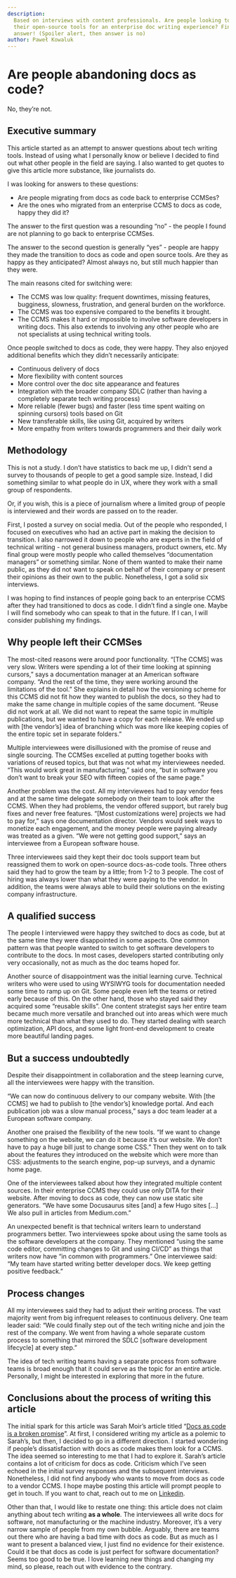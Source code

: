 ```yaml
---
description:
  Based on interviews with content professionals. Are people looking to swap
  their open-source tools for an enterprise doc writing experience? Find out the
  answer! (Spoiler alert, then answer is no)
author: Paweł Kowaluk
---
```


# Are people abandoning docs as code?

No, they’re not.

## Executive summary

This article started as an attempt to answer questions about tech writing tools.
Instead of using what I personally know or believe I decided to find out what
other people in the field are saying. I also wanted to get quotes to give this
article more substance, like journalists do.

I was looking for answers to these questions:

- Are people migrating from docs as code back to enterprise CCMSes?
- Are the ones who migrated from an enterprise CCMS to docs as code, happy they
  did it?

The answer to the first question was a resounding “no” \- the people I found are
not planning to go back to enterprise CCMSes.

The answer to the second question is generally “yes” \- people are happy they
made the transition to docs as code and open source tools. Are they as happy as
they anticipated? Almost always no, but still much happier than they were.

The main reasons cited for switching were:

- The CCMS was low quality: frequent downtimes, missing features, bugginess,
  slowness, frustration, and general burden on the workforce.
- The CCMS was too expensive compared to the benefits it brought.
- The CCMS makes it hard or impossible to involve software developers in writing
  docs. This also extends to involving any other people who are not specialists
  at using technical writing tools.

Once people switched to docs as code, they were happy. They also enjoyed
additional benefits which they didn’t necessarily anticipate:

- Continuous delivery of docs
- More flexibility with content sources
- More control over the doc site appearance and features
- Integration with the broader company SDLC (rather than having a completely
  separate tech writing process)
- More reliable (fewer bugs) and faster (less time spent waiting on spinning
  cursors) tools based on Git
- New transferable skills, like using Git, acquired by writers
- More empathy from writers towards programmers and their daily work

## Methodology

This is not a study. I don’t have statistics to back me up, I didn't send a
survey to thousands of people to get a good sample size. Instead, I did
something similar to what people do in UX, where they work with a small group of
respondents.

Or, if you wish, this is a piece of journalism where a limited group of people
is interviewed and their words are passed on to the reader.

First, I posted a survey on social media. Out of the people who responded, I
focused on executives who had an active part in making the decision to
transition. I also narrowed it down to people who are experts in the field of
technical writing \- not general business managers, product owners, etc. My
final group were mostly people who called themselves “documentation managers” or
something similar. None of them wanted to make their name public, as they did
not want to speak on behalf of their company or present their opinions as their
own to the public. Nonetheless, I got a solid six interviews.

I was hoping to find instances of people going back to an enterprise CCMS after
they had transitioned to docs as code. I didn’t find a single one. Maybe I will
find somebody who can speak to that in the future. If I can, I will consider
publishing my findings.

## Why people left their CCMSes

The most-cited reasons were around poor functionality. “\[The CCMS\] was very
slow. Writers were spending a lot of their time looking at spinning cursors,”
says a documentation manager at an American software company. “And the rest of
the time, they were working around the limitations of the tool.” She explains in
detail how the versioning scheme for this CCMS did not fit how they wanted to
publish the docs, so they had to make the same change in multiple copies of the
same document. “Reuse did not work at all. We did not want to repeat the same
topic in multiple publications, but we wanted to have a copy for each release.
We ended up with \[the vendor’s\] idea of branching which was more like keeping
copies of the entire topic set in separate folders.”

Multiple interviewees were disillusioned with the promise of reuse and single
sourcing. The CCMSes excelled at putting together books with variations of
reused topics, but that was not what my interviewees needed. “This would work
great in manufacturing,” said one, “but in software you don’t want to break your
SEO with fifteen copies of the same page.”

Another problem was the cost. All my interviewees had to pay vendor fees and at
the same time delegate somebody on their team to look after the CCMS. When they
had problems, the vendor offered support, but rarely bug fixes and never free
features. “\[Most customizations were\] projects we had to pay for,” says one
documentation director. Vendors would seek ways to monetize each engagement, and
the money people were paying already was treated as a given. “We were not
getting good support,” says an interviewee from a European software house.

Three interviewees said they kept their doc tools support team but reassigned
them to work on open-source docs-as-code tools. Three others said they had to
grow the team by a little; from 1-2 to 3 people. The cost of hiring was always
lower than what they were paying to the vendor. In addition, the teams were
always able to build their solutions on the existing company infrastructure.

## A qualified success

The people I interviewed were happy they switched to docs as code, but at the
same time they were disappointed in some aspects. One common pattern was that
people wanted to switch to get software developers to contribute to the docs. In
most cases, developers started contributing only very occasionally, not as much
as the doc teams hoped for.

Another source of disappointment was the initial learning curve. Technical
writers who were used to using WYSIWYG tools for documentation needed some time
to ramp up on Git. Some people even left the teams or retired early because of
this. On the other hand, those who stayed said they acquired some “reusable
skills”. One content strategist says her entire team became much more versatile
and branched out into areas which were much more technical than what they used
to do. They started dealing with search optimization, API docs, and some light
front-end development to create more beautiful landing pages.

## But a success undoubtedly

Despite their disappointment in collaboration and the steep learning curve, all
the interviewees were happy with the transition.

“We can now do continuous delivery to our company website. With \[the CCMS\] we
had to publish to \[the vendor’s\] knowledge portal. And each publication job
was a slow manual process,” says a doc team leader at a European software
company.

Another one praised the flexibility of the new tools. “If we want to change
something on the website, we can do it because it’s our website. We don’t have
to pay a huge bill just to change some CSS.” Then they went on to talk about the
features they introduced on the website which were more than CSS: adjustments to
the search engine, pop-up surveys, and a dynamic home page.

One of the interviewees talked about how they integrated multiple content
sources. In their enterprise CCMS they could use only DITA for their website.
After moving to docs as code, they can now use static site generators. “We have
some Docusaurus sites \[and\] a few Hugo sites \[...\] We also pull in articles
from Medium.com.”

An unexpected benefit is that technical writers learn to understand programmers
better. Two interviewees spoke about using the same tools as the software
developers at the company. They mentioned “using the same code editor,
committing changes to Git and using CI/CD” as things that writers now have “in
common with programmers.” One interviewee said: “My team have started writing
better developer docs. We keep getting positive feedback.”

## Process changes

All my interviewees said they had to adjust their writing process. The vast
majority went from big infrequent releases to continuous delivery. One team
leader said: “We could finally step out of the tech writing niche and join the
rest of the company. We went from having a whole separate custom process to
something that mirrored the SDLC \[software development lifecycle\] at every
step.”

The idea of tech writing teams having a separate process from software teams is
broad enough that it could serve as the topic for an entire article. Personally,
I might be interested in exploring that more in the future.

## Conclusions about the process of writing this article

The initial spark for this article was Sarah Moir’s article titled
“[Docs as code is a broken promise](https://thisisimportant.net/posts/docs-as-code-broken-promise/)”.
At first, I considered writing my article as a polemic to Sarah’s, but then, I
decided to go in a different direction. I started wondering if people’s
dissatisfaction with docs as code makes them look for a CCMS. The idea seemed so
interesting to me that I had to explore it. Sarah’s article contains a lot of
criticism for docs as code. Criticism which I’ve seen echoed in the initial
survey responses and the subsequent interviews. Nonetheless, I did not find
anybody who wants to move from docs as code to a vendor CCMS. I hope maybe
posting this article will prompt people to get in touch. If you want to chat,
reach out to me on [Linkedin](https://www.linkedin.com/in/pawel-kowaluk/).

Other than that, I would like to restate one thing: this article does not claim
anything about tech writing **as a whole**. The interviewees all write docs for
software, not manufacturing or the machine industry. Moreover, it’s a very
narrow sample of people from my own bubble. Arguably, there are teams out there
who are having a bad time with docs as code. But as much as I want to present a
balanced view, I just find no evidence for their existence. Could it be that
docs as code is just perfect for software documentation? Seems too good to be
true. I love learning new things and changing my mind, so please, reach out with
evidence to the contrary.

